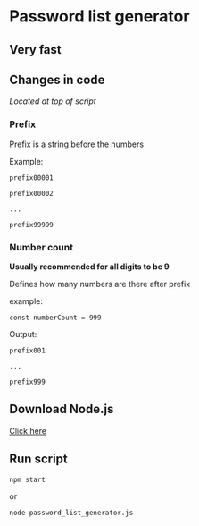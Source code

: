 # Password list generator

## Very fast

## Changes in code

_Located at top of script_

### Prefix

Prefix is a string before the numbers

Example:
```
prefix00001

prefix00002

...

prefix99999
```
### Number count

**Usually recommended for all digits to be 9**

Defines how many numbers are there after prefix

example:

```
const numberCount = 999
```

Output:

```
prefix001

...

prefix999
```
## Download Node.js

[Click here](https://nodejs.org/en)


## Run script

```
npm start
```

or 

```
node password_list_generator.js
```
